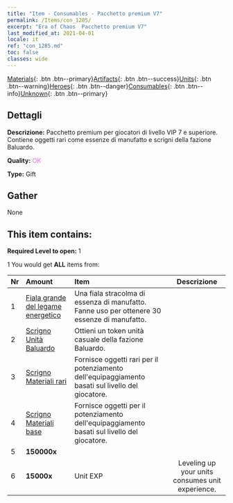 ```yaml
---
title: "Item - Consumables - Pacchetto premium V7"
permalink: /Items/con_1285/
excerpt: "Era of Chaos  Pacchetto premium V7"
last_modified_at: 2021-04-01
locale: it
ref: "con_1285.md"
toc: false
classes: wide
---
```

 [Materials](/it/Items/){: .btn .btn--primary}[Artifacts](/it/Items/Artifacts/){: .btn .btn--success}[Units](/it/Items/Units/){: .btn .btn--warning}[Heroes](/it/Items/Heroes/){: .btn .btn--danger}[Consumables](/it/Items/Consumables/){: .btn .btn--info}[Unknown](/it/Items/Unknown/){: .btn .btn--primary}

## Dettagli
 **Descrizione:** Pacchetto premium per giocatori di livello VIP 7 e superiore. Contiene oggetti rari come essenze di manufatto e scrigni della fazione Baluardo.

 **Quality:** <span style="color: #DA70D6">OK</span>

 **Type:** Gift

## Gather

  None

## This item contains:

 **Required Level to open:** 1

 1 You would get **ALL** items  from:

  | Nr | Amount |     Item    | Descrizione |
  |:---|:-------|:------------|:-----------:|
  | 1 | [Fiala grande del legame energetico](/it/Items/con_726/) | Una fiala stracolma di essenza di manufatto. Fanne uso per ottenere 30 essenze di manufatto. | 
  | 2 | [Scrigno Unità Baluardo](/it/Items/con_1270/) | Ottieni un token unità casuale della fazione Baluardo. | 
  | 3 | [Scrigno Materiali rari](/it/Items/con_757/) | Fornisce oggetti rari per il potenziamento dell'equipaggiamento basati sul livello del giocatore. | 
  | 4 | [Scrigno Materiali base](/it/Items/con_756/) | Fornisce oggetti per il potenziamento dell'equipaggiamento basati sul livello del giocatore. | 
  | 5 |  **150000x** | <i class="fas fa-coins"/> |  | 
  | 6 |  **15000x** | Unit EXP | Leveling up your units consumes unit experience.  | 

